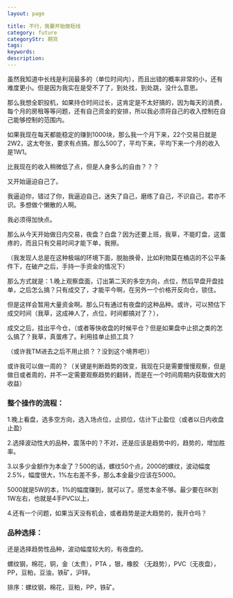 ```yaml
---
layout: page

title: 不行，我要开始做短线
category: future
categoryStr: 期货
tags: 
keywords: 
description: 
---
```




虽然我知道中长线是利润最多的（单位时间内），而且出错的概率非常的小，还有难度更小。但是因为我实在是受不了了，到处找，到处跳，没什么意思。

那么我想全职投机，如果持仓时间过长，这肯定是不太好搞的，因为每天的消费，每个月的房租等等问题，还有自己资金的安排，所以我必须将自己的收入控制在自己能够控制的范围内。

如果我现在每天都能稳定的赚到1000块，那么我一个月下来，22个交易日就是2W2，这太夸张，要求有点搞，那么500了，平均下来，平均下来一个月的收入是1W1。

比我现在的收入稍微低了点，但是人身多么的自由？？？

又开始逼迫自己了。

我逼迫你，错过了你，我逼迫自己，迷失了自己，磨练了自己，不识自己，君亦不识。多想做个懒散的人啊。

我必须得加快点。

那么从今天开始做日内交易，夜盘？白盘？因为还要上班，我草，不能盯盘，这蛋疼的，而且只有交易时间才能下单，我擦。

（我发现人总是在这种极端的环境下面，脱胎换骨，比如利物莫在桶店的不公平条件下，在破产之后，手持一手资金的情况下）

那么方式就是：1.晚上观察盘面，订出第二天的多空方向，点位，然后早盘开盘挂单，之后怎么搞？只有成交了，才能平今啊，在另外一个价格开反向仓，锁住。

但是这样会暂用大量资金啊。那么只有通过有夜盘的这种品种。或许，可以预估下成交时间（我草，这成神人了，点位，时间都搞对了？），

成交之后，挂出平今仓，（或者等快收盘的时候平仓？但是如果盘中止损之类的怎么搞了？我草，真蛋疼了。利用挂单止损工具？

（或许我TM进去之后不用止损？？没到这个境界吧））

或许我可以做一周的？（关键是判断趋势的改变，我现在只是需要慢慢观察，但是做日或者周的，并不一定需要观察趋势的翻转，而是在一个时间周期内获取做大的收益）

### 整个操作的流程： ###
1.晚上看盘，选多空方向，选入场点位，止损位，估计下止盈位（或者以日内收盘止盈）

2.选择波动性大的品种，震荡中的？不对，还是应该是趋势中的，趋势的，增加胜率。

3.以多少金额作为本金了？500的话，螺纹50个点，2000的螺纹，波动幅度2.5%，幅度很大，1%左右差不多，那么本金最少应该在5000。

5000就是5W的本，1%的幅度赚到，就可以了。感觉本金不够。最少要在8K到1W左右，也就是4手PVC以上，

4.还有一个问题，如果当天没有机会，或者趋势是逆大趋势的，我开仓吗？




### 品种选择： ###
还是选择趋势性品种，波动幅度较大的，有夜盘的。

螺纹钢，棉花，铜，金（太贵），PTA ，银，橡胶 （无趋势），PVC（无夜盘），PP，豆粕，豆油，铁矿，沪锌。

排序：螺纹钢，棉花，豆粕，PP，铁矿。






















